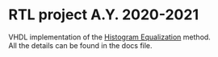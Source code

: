 # RTL project A.Y. 2020-2021
VHDL implementation of the [Histogram Equalization](https://en.wikipedia.org/wiki/Histogram_equalization) method.  
All the details can be found in the docs file.
